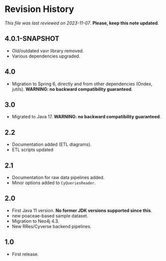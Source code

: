 # Revision History

*This file was last reviewed on 2023-11-07*. **Please, keep this note updated**.

## 4.0.1-SNAPSHOT
* Old/outdated vavr library removed.
* Various dependencies upgraded. 

## 4.0
* Migration to Spring 6, directly and from other dependencies (Ondex, jutils). **WARNING: no backward compatibility guaranteed**.

## 3.0
* Migrated to Java 17. **WARNING: no backward compatibility guaranteed**.

## 2.2
* Documentation added (ETL diagrams).
* ETL scripts updated

## 2.1
* Documentation for raw data pipelines added.
* Minor options added to `CyQueriesReader`.

## 2.0
* First Java 11 version. **No former JDK versions supported since this**.
* new poaceae-based sample dataset.
* Migration to Neo4j 4.3.
* New RRes/Cyverse backend pipelines.

## 1.0
* First release.
